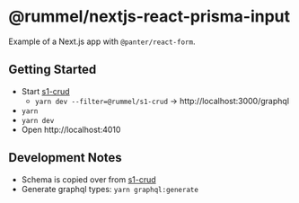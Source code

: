 # @rummel/nextjs-react-prisma-input

Example of a Next.js app with `@panter/react-form`.

## Getting Started

- Start [s1-crud](../s1-crud)
  - `yarn dev --filter=@rummel/s1-crud` -> http://localhost:3000/graphql
- `yarn`
- `yarn dev`
- Open http://localhost:4010


## Development Notes
- Schema is copied over from [s1-crud](../s1-crud/src/schema.gql)
- Generate graphql types: `yarn graphql:generate`
